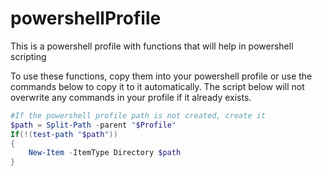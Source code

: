 # powershellProfile
This is a powershell profile with functions that will help in powershell scripting

To use these functions, copy them into your powershell profile or use the commands below to copy it to it automatically.
The script below will not overwrite any commands in your profile if it already exists.

```powershell
#If the powershell profile path is not created, create it
$path = Split-Path -parent "$Profile"
If(!(test-path "$path"))
{
    New-Item -ItemType Directory $path
}
```
